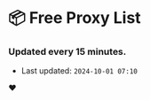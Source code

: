 # :package: Free Proxy List
### Updated every 15 minutes.

- Last updated: `2024-10-01 07:10`

:heart:
